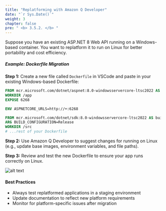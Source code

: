 ```yaml
---
title: "Replatforming with Amazon Q Developer"
date: "`r Sys.Date()`"
weight: 3
chapter: false
pre: " <b> 3.5.2. </b> "
---
```


Suppose you have an existing ASP.NET 8 Web API running on a Windows-based container. You want to replatform it to run on Linux for better portability and cost efficiency.

##### Example: Dockerfile Migration

**Step 1:** Create a new file called `Dockerfile` in VSCode and paste in your existing Windows-based Dockerfile:

```dockerfile
FROM mcr.microsoft.com/dotnet/aspnet:8.0-windowsservercore-ltsc2022 AS base
WORKDIR /app
EXPOSE 6268

ENV ASPNETCORE_URLS=http://+:6268

FROM mcr.microsoft.com/dotnet/sdk:8.0-windowsservercore-ltsc2022 AS build
ARG BUILD_CONFIGURATION=Release
WORKDIR /src
# ...rest of your Dockerfile
```

**Step 2:** Use Amazon Q Developer to suggest changes for running on Linux (e.g., update base images, environment variables, and file paths).

**Step 3:** Review and test the new Dockerfile to ensure your app runs correctly on Linux.

![alt text](/images/3-sdlc/3.5-maintain/3.5.2-replatforming/image.png?width=40pc)

#### Best Practices
- Always test replatformed applications in a staging environment
- Update documentation to reflect new platform requirements
- Monitor for platform-specific issues after migration